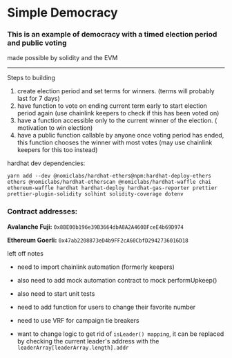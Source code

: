 # Simple Democracy

### This is an example of democracy with a timed election period and public voting

made possible by solidity and the EVM

---

Steps to building

1. create election period and set terms for winners. (terms will probably last for 7 days)
2. have function to vote on ending current term early to start election period again (use chainlink keepers to check if this has been voted on)
3. have a function accessible only to the current winner of the election. ( motivation to win election)
4. have a public function callable by anyone once voting period has ended, this function chooses the winner with most votes
   (may use chainlink keepers for this too instead)

hardhat dev dependencies:

```
yarn add --dev @nomiclabs/hardhat-ethers@npm:hardhat-deploy-ethers ethers @nomiclabs/hardhat-etherscan @nomiclabs/hardhat-waffle chai ethereum-waffle hardhat hardhat-deploy hardhat-gas-reporter prettier prettier-plugin-solidity solhint solidity-coverage dotenv
```

### Contract addresses:

**Avalanche Fuji:** `0x8BE00b196e39B3664dbA8A2A460BFceE4b69D974`

**Ethereum Goerli:** `0x47ab2208873eD4b9FF2cA60CbfD2942736016D18`

left off notes

-  need to import chainlink automation (formerly keepers)
-  also need to add mock automation contract to mock performUpkeep()
-  also need to start unit tests

-  need to add function for users to change their favorite number
-  need to use VRF for campaign tie breakers
-  want to change logic to get rid of `isLeader() mapping`,
   it can be replaced by checking the current leader's address
   with the `leaderArray[leaderArray.length].addr`
